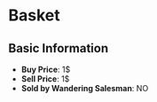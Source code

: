 # Basket

## Basic Information

- **Buy Price**: 1$
- **Sell Price**: 1$
- **Sold by Wandering Salesman**: NO